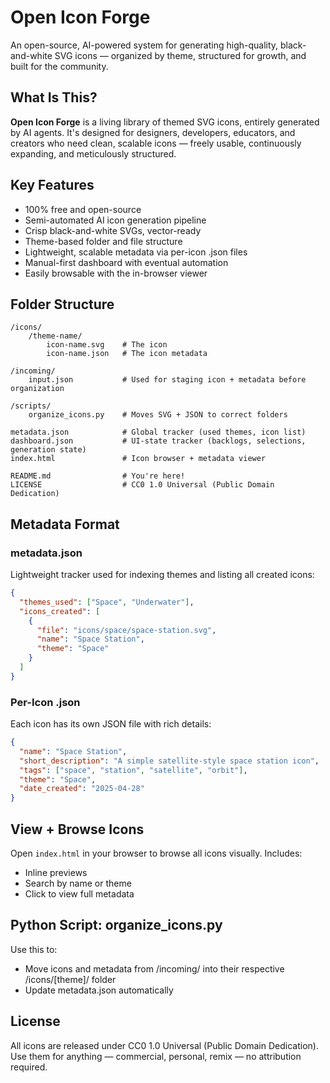 # Open Icon Forge

An open-source, AI-powered system for generating high-quality, black-and-white SVG icons — organized by theme, structured for growth, and built for the community.

## What Is This?

**Open Icon Forge** is a living library of themed SVG icons, entirely generated by AI agents. It's designed for designers, developers, educators, and creators who need clean, scalable icons — freely usable, continuously expanding, and meticulously structured.

## Key Features

- 100% free and open-source
- Semi-automated AI icon generation pipeline
- Crisp black-and-white SVGs, vector-ready
- Theme-based folder and file structure
- Lightweight, scalable metadata via per-icon .json files
- Manual-first dashboard with eventual automation
- Easily browsable with the in-browser viewer

## Folder Structure

```
/icons/
    /theme-name/
        icon-name.svg    # The icon
        icon-name.json   # The icon metadata

/incoming/
    input.json           # Used for staging icon + metadata before organization

/scripts/
    organize_icons.py    # Moves SVG + JSON to correct folders

metadata.json            # Global tracker (used themes, icon list)
dashboard.json           # UI-state tracker (backlogs, selections, generation state)
index.html               # Icon browser + metadata viewer

README.md                # You're here!
LICENSE                  # CC0 1.0 Universal (Public Domain Dedication)
```

## Metadata Format

### metadata.json

Lightweight tracker used for indexing themes and listing all created icons:

```json
{
  "themes_used": ["Space", "Underwater"],
  "icons_created": [
    {
      "file": "icons/space/space-station.svg",
      "name": "Space Station",
      "theme": "Space"
    }
  ]
}
```

### Per-Icon .json

Each icon has its own JSON file with rich details:

```json
{
  "name": "Space Station",
  "short_description": "A simple satellite-style space station icon",
  "tags": ["space", "station", "satellite", "orbit"],
  "theme": "Space",
  "date_created": "2025-04-28"
}
```

## View + Browse Icons

Open `index.html` in your browser to browse all icons visually. Includes:

- Inline previews
- Search by name or theme
- Click to view full metadata

## Python Script: organize_icons.py

Use this to:

- Move icons and metadata from /incoming/ into their respective /icons/[theme]/ folder
- Update metadata.json automatically

## License

All icons are released under CC0 1.0 Universal (Public Domain Dedication).
Use them for anything — commercial, personal, remix — no attribution required.
